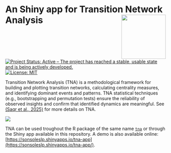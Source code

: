 
#  An Shiny app for Transition Network Analysis <img src="https://github.com/sonsoleslp/tna/blob/main/man/figures/logo.png?raw=true" align="right" height="139"/></a>

<!-- badges: start -->

[![Project Status: Active – The project has reached a stable, usable
state and is being actively
developed.](https://www.repostatus.org/badges/latest/active.svg)](https://www.repostatus.org/#active)
[![License:
MIT](https://img.shields.io/badge/License-MIT-yellow.svg)](https://opensource.org/licenses/MIT)

<!-- badges: end -->


Transition Network Analysis (TNA) is a methodological framework for building and 
 plotting transition networks, calculating centrality measures,
and identifying dominant events and patterns. TNA statistical techniques
(e.g., bootstrapping and permutation tests) ensure the reliability of
observed insights and confirm that identified dynamics are meaningful.
See [(Saqr et al., 2025)](https://doi.org/10.1145/3706468.3706513) for
more details on TNA.

![](https://github.com/sonsoleslp/tna/blob/main/man/figures/method.png?raw=true)

TNA can be used troughout the R package of the same name [`tna`](https://cran.r-project.org/package=tna) or through the Shiny app available in this repository. A demo is also available online: [https://sonsoleslp.shinyapps.io/tna-app](https://sonsoleslp.shinyapps.io/tna-app/).
